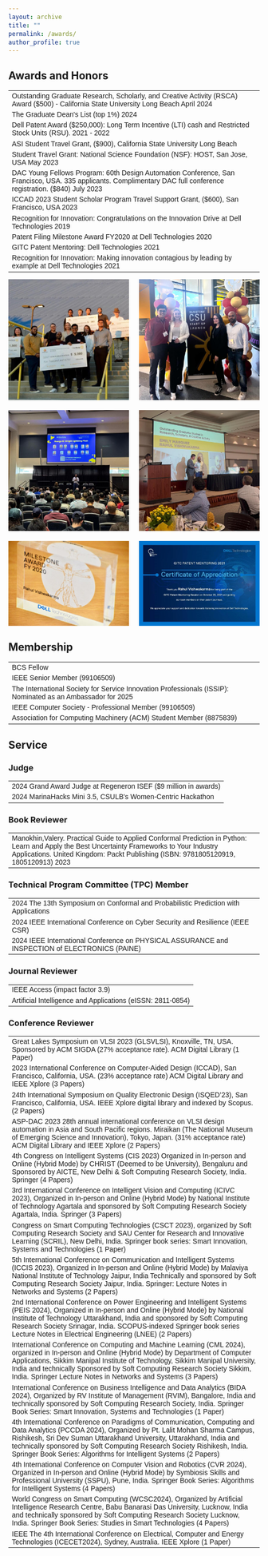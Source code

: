 ```yaml
---
layout: archive
title: ""
permalink: /awards/
author_profile: true
---
```


<head>
<style>
table {
  font-family: arial, sans-serif;
  border-collapse: collapse;
  width: 100%;
}

td, th {
  border: 1px solid #dddddd;
  text-align: left;
  padding: 8px;
}

tr:nth-child(even) {
  background-color: #dddddd;
}
</style>
</head>
<body>
 
<h2>Awards and Honors</h2>

<table>
  <tr>
    <td>Outstanding Graduate Research, Scholarly, and Creative Activity (RSCA) Award ($500) - California State University Long Beach April 2024</td>
  </tr>
 <tr>
    <td>The Graduate Dean's List (top 1%) 2024</td>
  </tr>
  
  <tr>
    <td>Dell Patent Award ($250,000): Long Term Incentive (LTI) cash and Restricted Stock Units (RSU). 2021 - 2022</td>
  </tr>

  <tr>
    <td>ASI Student Travel Grant, ($900), California State University Long Beach</td>
  </tr>
  <tr>
    <td>Student Travel Grant: National Science Foundation (NSF): HOST, San Jose, USA May 2023</td>
  </tr>
  <tr>
    <td>DAC Young Fellows Program: 60th Design Automation Conference, San Francisco, USA. 335 applicants. Complimentary DAC full conference registration. ($840) July 2023</td>
  </tr>
  <tr>
    <td>ICCAD 2023 Student Scholar Program Travel Support Grant, ($600), San Francisco, USA 2023</td>
  </tr>
  <tr>
    <td>Recognition for Innovation: Congratulations on the Innovation Drive at Dell Technologies 2019</td>
  </tr>
  <tr>
    <td>Patent Filing Milestone Award FY2020 at Dell Technologies 2020</td>
  </tr>
  <tr>
    <td>GITC Patent Mentoring: Dell Technologies 2021</td>
  </tr>
  <tr>
    <td>Recognition for Innovation: Making innovation contagious by leading by example at Dell Technologies 2021</td>
  </tr>

</table>

<div style="display: flex; flex-wrap: wrap; gap: 20px;">
    <img src="/images/csulb2.jpeg" alt="Image 1" style="width: 48%;">
    <img src="/images/csulb1.jpeg" alt="Image 2" style="width: 48%;">
    <img src="/images/csulb3.jpeg" alt="Image 3" style="width: 48%;">
    <img src="/images/csulb4.jpeg" alt="Image 4" style="width: 48%;">
    <img src="/images/dell.jpeg" alt="Image 3" style="width: 48%;">
    <img src="/images/dell2.jpeg" alt="Image 4" style="width: 48%;">
</div>


<h2>Membership</h2>

<table>
  <tr>
    <td>BCS Fellow</td>
  </tr>
  <tr>
    <td>IEEE Senior Member (99106509)</td>
  </tr>
    <tr>
    <td>The International Society for Service Innovation Professionals (ISSIP): Nominated as an Ambassador for 2025</td>
  </tr>
  <tr>
    <td>IEEE Computer Society - Professional Member (99106509)</td>
  </tr>
  <tr>
    <td>Association for Computing Machinery (ACM) Student Member (8875839)</td>
  </tr>
</table>

<h2>Service</h2>

<h3>Judge</h3>

<table>
  <tr>
    <td>2024 Grand Award Judge at Regeneron ISEF ($9 million in awards) </td>
  </tr>
  <tr>
    <td>2024 MarinaHacks Mini 3.5, CSULB's Women-Centric Hackathon </td>
  </tr>
</table>

<h3>Book Reviewer</h3>
  
<table>
  <tr>
    <td>Manokhin,Valery. Practical Guide to Applied Conformal Prediction in Python: Learn and Apply the Best Uncertainty Frameworks to Your Industry Applications. United Kingdom: Packt Publishing (ISBN: 9781805120919, 1805120913) 2023</td>
  </tr>
</table>

<h3>Technical Program Committee (TPC) Member</h3>

<table>
  <tr>
    <td>2024 The 13th Symposium on Conformal and Probabilistic Prediction with Applications</td>
  </tr>
  <tr>
    <td>2024 IEEE International Conference on Cyber Security and Resilience (IEEE CSR)</td>
  </tr>
  <tr>
    <td>2024 IEEE International Conference on PHYSICAL ASSURANCE and INSPECTION of ELECTRONICS (PAINE) </td>
  </tr>
</table>
  
  
<h3>Journal Reviewer</h3>
  
<table>
  <tr>
    <td>IEEE Access (impact factor 3.9)</td>
  </tr>
  <tr>
    <td>Artificial Intelligence and Applications (eISSN: 2811-0854)</td>
  </tr>
</table>

  
<h3>Conference Reviewer</h3>

<table>
  <tr>
    <td>Great Lakes Symposium on VLSI 2023 (GLSVLSI), Knoxville, TN, USA. Sponsored by ACM SIGDA (27% acceptance rate). ACM Digital Library (1 Paper)</td>
  </tr>
  <tr>
    <td>2023 International Conference on Computer-Aided Design (ICCAD), San Francisco, California, USA. (23% acceptance rate) ACM Digital Library and IEEE Xplore (3 Papers)</td>
  </tr>
  <tr>
    <td>24th International Symposium on Quality Electronic Design (ISQED’23), San Francisco, California, USA. IEEE Xplore digital library and indexed by Scopus. (2 Papers)</td>
  </tr>
  <tr>
    <td>ASP-DAC 2023 28th annual international conference on VLSI design automation in Asia and South Pacific regions. Miraikan (The National Museum of Emerging Science and Innovation), Tokyo, Japan. (31% acceptance rate) ACM Digital Library and IEEE Xplore (2 Papers)</td>
  </tr>
  <tr>
    <td>4th Congress on Intelligent Systems (CIS 2023) Organized in In-person and Online (Hybrid Mode) by CHRIST (Deemed to be University), Bengaluru and Sponsored by AICTE, New Delhi & Soft Computing Research Society, India. Springer (4 Papers)</td>
  </tr>
  <tr>
    <td>3rd International Conference on Intelligent Vision and Computing (ICIVC 2023), Organized in In-person and Online (Hybrid Mode) by National Institute of Technology Agartala and sponsored by Soft Computing Research Society Agartala, India. Springer (3 Papers)</td>
  </tr>
  <tr>
    <td>Congress on Smart Computing Technologies (CSCT 2023), organized by Soft Computing Research Society and SAU Center for Research and Innovative Learning (SCRIL), New Delhi, India. Springer book series: Smart Innovation, Systems and Technologies (1 Paper)</td>
  </tr>
  <tr>
    <td>5th International Conference on Communication and Intelligent Systems (ICCIS 2023), Organized in In-person and Online (Hybrid Mode) by Malaviya National Institute of Technology Jaipur, India Technically and sponsored by Soft Computing Research Society Jaipur, India. Springer: Lecture Notes in Networks and Systems (2 Papers)</td>
  </tr>
  <tr>
    <td>2nd International Conference on Power Engineering and Intelligent Systems (PEIS 2024), Organized in In-person and Online (Hybrid Mode) by National Institute of Technology Uttarakhand, India and sponsored by Soft Computing Research Society Srinagar, India. SCOPUS-indexed Springer book series Lecture Notes in Electrical Engineering (LNEE) (2 Papers)</td>
  </tr>
  <tr>
    <td>International Conference on Computing and Machine Learning (CML 2024), organized in In-person and Online (Hybrid Mode) by Department of Computer Applications, Sikkim Manipal Institute of Technology, Sikkim Manipal University, India and technically Sponsored by Soft Computing Research Society Sikkim, India. Springer Lecture Notes in Networks and Systems (3 Papers)</td>
  </tr>
  <tr>
    <td>International Conference on Business Intelligence and Data Analytics (BIDA 2024), Organized by RV Institute of Management (RVIM), Bangalore, India and technically sponsored by Soft Computing Research Society, India. Springer Book Series: Smart Innovation, Systems and Technologies (1 Paper)</td>
  </tr>
  <tr>
    <td>4th International Conference on Paradigms of Communication, Computing and Data Analytics (PCCDA 2024), Organized by Pt. Lalit Mohan Sharma Campus, Rishikesh, Sri Dev Suman Uttarakhand University, Uttarakhand, India and technically sponsored by Soft Computing Research Society Rishikesh, India. Springer Book Series: Algorithms for Intelligent Systems (2 Papers)</td>
  </tr>
  <tr>
    <td>4th International Conference on Computer Vision and Robotics (CVR 2024), Organized in In-person and Online (Hybrid Mode) by Symbiosis Skills and Professional University (SSPU), Pune, India. Springer Book Series: Algorithms for Intelligent Systems (4 Papers)</td>
  </tr>
  <tr>
    <td>World Congress on Smart Computing (WCSC2024), Organized by Artificial Intelligence Research Centre, Babu Banarasi Das University, Lucknow, India and technically sponsored by Soft Computing Research Society Lucknow, India. Springer Book Series: Studies in Smart Technologies (4 Papers)</td>
  </tr>
  <tr>
    <td>IEEE The 4th International Conference on Electrical, Computer and Energy Technologies (ICECET2024), Sydney, Australia. IEEE Xplore (1 Paper)</td>
  </tr>
</table>

</body>
